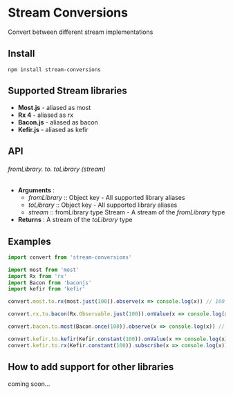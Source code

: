 # Stream Conversions
Convert between different stream implementations

## Install
```shell
npm install stream-conversions
```

## Supported Stream libraries
- **Most.js** - aliased as most
- **Rx 4** - aliased as rx
- **Bacon.js** - aliased as bacon
- **Kefir.js** - aliased as kefir

## API

###### *fromLibrary*. to. *toLibrary* (*stream*)

- **Arguments** :
  - *fromLibrary* :: Object key - All supported library aliases
  - *toLibrary* :: Object key - All supported library aliases
  - *stream* :: fromLibrary type Stream - A stream of the *fromLibrary* type
- **Returns** :
  A stream of the *toLibrary* type

## Examples
```js
import convert from 'stream-conversions'

import most from 'most'
import Rx from 'rx'
import Bacon from 'baconjs'
import kefir from 'kefir'

convert.most.to.rx(most.just(100)).observe(x => console.log(x)) // 100

convert.rx.to.bacon(Rx.Observable.just(100)).onValue(x => console.log(x)) // 100

convert.bacon.to.most(Bacon.once(100)).observe(x => console.log(x)) // 100

convert.kefir.to.kefir(Kefir.constant(100)).onValue(x => console.log(x)) // 100
convert.kefir.to.rx(Kefir.constant(100)).subscribe(x => console.log(x)) // 100

```

## How to add support for other libraries

coming soon...
